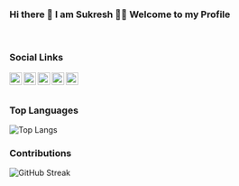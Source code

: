 ### Hi there 👋  I am Sukresh  👦‍👦 Welcome to my Profile  
 
<br />

<!--- [<kbd><img target="_blank" width = "400px" src = "https://www.buymeacoffee.com/assets/img/guidelines/download-assets-2.svg"></kbd>](https://www.buymeacoffee.com/sukreshmanda) --->

### Social Links

[<img align="left" target="_blank" alt="Instagram" width="22px" src="https://cdn.jsdelivr.net/npm/simple-icons@v3/icons/instagram.svg">](https://www.instagram.com/sukreshmanda/)
[<img align ="left" target="_blank" alt="LinkedIn" width="22px" src="https://cdn.jsdelivr.net/npm/simple-icons@v3/icons/linkedin.svg">](https://www.linkedin.com/in/manda-sukresh-002640167/)
[<img align="left" target="_blank" alt="YouTube" width="22px" src="https://cdn.jsdelivr.net/npm/simple-icons@v3/icons/youtube.svg" />](https://youtube.com/c/dumbminds)
[<img align="left" target="_blank" alt="Twitter" width="22px" src="https://cdn.jsdelivr.net/npm/simple-icons@v3/icons/twitter.svg" />](https://twitter.com/mandasukresh)
[<img align="left" target="_blank" alt="Shutterstock" width="22px" src="https://cdn.jsdelivr.net/npm/simple-icons@v3/icons/shutterstock.svg" />](https://www.shutterstock.com/en/g/Sukresh?rid=284297511)
<br />
<br />

### Top Languages
![Top Langs](https://github-readme-stats.vercel.app/api/top-langs/?username=sukreshmanda&langs_count=10)

### Contributions
![GitHub Streak](https://github-readme-streak-stats.herokuapp.com/?user=sukreshmanda)
